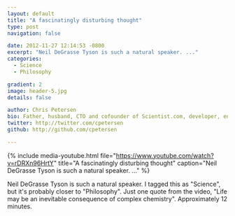 ```yaml
---
layout: default
title: "A fascinatingly disturbing thought"
type: post
navigation: false

date: 2012-11-27 12:14:53 -0800
excerpt: "Neil DeGrasse Tyson is such a natural speaker. ..."
categories:
  - Science
  - Philosophy

gradient: 2
image: header-5.jpg
details: false

author: Chris Petersen
bio: Father, husband, CTO and cofounder of Scientist.com, developer, entrepreneur and technologist.
twitter: http://twitter.com/cpetersen
github: http://github.com/cpetersen

---
```


{% include media-youtube.html file="https://www.youtube.com/watch?v=rDRXn96HrtY" title="A fascinatingly disturbing thought" caption="Neil DeGrasse Tyson is such a natural speaker. ..." %}

Neil DeGrasse Tyson is such a natural speaker. I tagged this as "Science", but it's probably closer to "Philosophy". Just one quote from the video, "Life may be an inevitable consequence of complex chemistry". Approximately 12 minutes.
